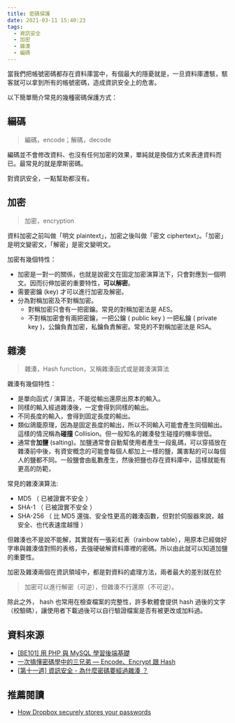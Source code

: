 ```yaml
---
title: 密碼保護
date: 2021-03-11 15:40:23
tags:
  - 資訊安全
  - 加密
  - 雜湊
  - 編碼
---
```


當我們把帳號密碼都存在資料庫當中，有個最大的隱憂就是，一旦資料庫遭駭，駭客就可以拿到所有的帳號密碼，造成資訊安全上的危害。

以下簡單簡介常見的幾種密碼保護方式：

## 編碼

> 編碼，encode；解碼，decode

編碼並不會修改資料、也沒有任何加密的效果，單純就是換個方式來表達資料而已。最常見的就是摩斯密碼。

對資訊安全，一點幫助都沒有。

## 加密

> 加密，encryption

資料加密之前叫做「明文 plaintext」，加密之後叫做「密文 ciphertext」。「加密」是明文變密文，「解密」是密文變明文。

加密有幾個特性：

- 加密是一對一的關係，也就是說密文在固定加密演算法下，只會對應到一個明文。因而衍伸加密的重要特性，**可以解密**。
- 需要密鑰 (key) 才可以進行加密及解密。
- 分為對稱加密及不對稱加密。
  - 對稱加密只會有一把密鑰。常見的對稱加密法是 AES。
  - 不對稱加密會有兩把密鑰，一把公鑰 ( public key ) 一把私鑰 ( private key )，公鑰負責加密，私鑰負責解密。常見的不對稱加密法是 RSA。

## 雜湊

> 雜湊，Hash function，又稱雜湊函式或是雜湊演算法

雜湊有幾個特性：

- 是單向函式 / 演算法，不能從輸出還原出原本的輸入。
- 同樣的輸入經過雜湊後，一定會得到同樣的輸出。
- 不同長度的輸入，會得到固定長度的輸出。
- 類似鴿籠原理，因為是固定長度的輸出，所以不同輸入可能會產生同個輸出。這樣的情況稱為**碰撞** Collision。但一般知名的雜湊發生碰撞的機率很低。
- 通常會**加鹽** (salting)。加鹽通常會自動幫使用者產生一段亂碼，可以穿插放在雜湊前中後，有資安概念的可能會每個人都加上一樣的鹽，厲害點的可以每個人的鹽都不同。一般鹽會由亂數產生，然後把鹽也存在資料庫中，這樣就能有更高的防範，

常見的雜湊演算法:

- MD5 （ 已被證實不安全 ）
- SHA-1 （ 已被證實不安全 ）
- SHA-256 （ 比 MD5 還強、安全性更高的雜湊函數，但對於伺服器來說，越安全、也代表速度越慢 ）

但雜湊也不是說不能解，其實就有一張彩虹表（rainbow table），用原本已經做好字串與雜湊值對照的表格，去強硬破解資料庫裡的密碼。所以由此就可以知道加鹽的重要性。

加密及雜湊兩個在資訊領域中，都是對資料的處理方法，兩者最大的差別就在於

> 加密可以進行解密（可逆），但雜湊不行還原（不可逆）。

除此之外， hash 也常用在檢查檔案的完整性，許多軟體會提供 hash 過後的文字（校驗碼），讓使用者下載過後可以自行驗證檔案是否有被更改或加料過。

## 資料來源

- [ [BE101] 用 PHP 與 MySQL 學習後端基礎](https://lidemy.com/)
- [一次搞懂密碼學中的三兄弟 — Encode、Encrypt 跟 Hash](https://medium.com/starbugs/what-are-encoding-encrypt-and-hashing-4b03d40e7b0c)
- [[第十一週] 資訊安全 - 為什麼密碼要經過雜湊 ？](https://yakimhsu.com/project/project_w11_Info_Security-Hash.html)

## 推薦閱讀

- [How Dropbox securely stores your passwords](https://dropbox.tech/security/how-dropbox-securely-stores-your-passwords)
